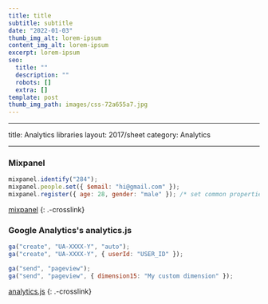 ```yaml
---
title: title
subtitle: subtitle
date: "2022-01-03"
thumb_img_alt: lorem-ipsum
content_img_alt: lorem-ipsum
excerpt: lorem-ipsum
seo:
  title: ""
  description: ""
  robots: []
  extra: []
template: post
thumb_img_path: images/css-72a655a7.jpg
---
```


---

title: Analytics libraries
layout: 2017/sheet
category: Analytics

---

### Mixpanel

```js
mixpanel.identify("284");
mixpanel.people.set({ $email: "hi@gmail.com" });
mixpanel.register({ age: 28, gender: "male" }); /* set common properties */
```

[mixpanel](./mixpanel)
{: .-crosslink}

### Google Analytics's analytics.js

```js
ga("create", "UA-XXXX-Y", "auto");
ga("create", "UA-XXXX-Y", { userId: "USER_ID" });
```

```js
ga("send", "pageview");
ga("send", "pageview", { dimension15: "My custom dimension" });
```

[analytics.js](./analytics.js)
{: .-crosslink}

